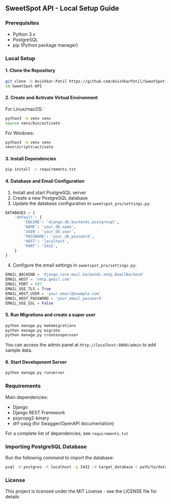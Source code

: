 ## SweetSpot API - Local Setup Guide

### Prerequisites

- Python 3.x
- PostgreSQL
- pip (Python package manager)

### Local Setup

#### 1. Clone the Repository

```bash
git clone -b Avishkar-Patil https://github.com/AvishkarPatil/SweetSpot-API.git
cd SweetSpot-API
```

#### 2. Create and Activate Virtual Environment

For Linux/macOS:
```bash
python3 -m venv venv
source venv/bin/activate
```

For Windows:
```bash
python3 -m venv venv
venv\Scripts\activate
```

#### 3. Install Dependencies

```bash
pip install -r requirements.txt
```

#### 4. Database and Email Configuration

1. Install and start PostgreSQL server
2. Create a new PostgreSQL database 
3. Update the database configuration in `sweetspot_pro/settings.py`:

```python
DATABASES = {
    'default': {
        'ENGINE': 'django.db.backends.postgresql',
        'NAME': 'your_db_name',
        'USER': 'your_db_user',
        'PASSWORD': 'your_db_password',
        'HOST': 'localhost',
        'PORT': '5432',
    }
}
```
4. Configure the email settings in `sweetspot_pro/settings.py`:

```python
EMAIL_BACKEND = 'django.core.mail.backends.smtp.EmailBackend'
EMAIL_HOST = 'smtp.gmail.com'
EMAIL_PORT = 587
EMAIL_USE_TLS = True
EMAIL_HOST_USER = 'your_email@example.com'
EMAIL_HOST_PASSWORD = 'your_email_password'
EMAIL_USE_SSL = False
```

#### 5. Run Migrations and create a super user

```bash
python manage.py makemigrations
python manage.py migrate
python manage.py createsuperuser
```
You can access the admin panel at `http://localhost:8000/admin` to add sample data.

#### 6. Start Development Server

```bash
python manage.py runserver 
```

### Requirements

Main dependencies:
- Django
- Django REST Framework
- psycopg2-binary
- drf-yasg (for Swagger/OpenAPI documentation)

For a complete list of dependencies, see `requirements.txt`

### Importing PostgreSQL Database

Run the following command to import the database:

```bash
psql -U postgres -h localhost -p 5432 -d target_database < path/to/database_backup.sql
```

### License

This project is licensed under the MIT License - see the LICENSE file for details
